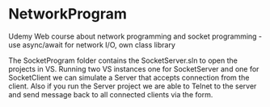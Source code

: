 # NetworkProgram
Udemy Web course about network programming and socket programming - use async/await for network I/O, own class library

The SocketProgram folder contains the SocketServer.sln to open the projects in VS.
Running two VS instances one for SocketServer and one for SocketClient we can simulate a Server that accepts connection from the client.
Also if you run the Server project we are able to Telnet to the server and send message back to all connected clients via the form.
